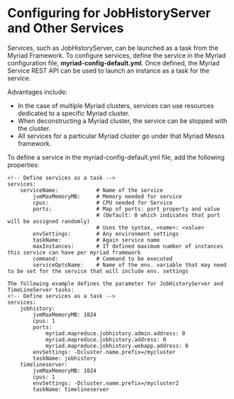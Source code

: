 # Configuring for JobHistoryServer and Other Services #

Services, such as JobHistoryServer, can be launched as a task from the Myriad Framework. To configure services, define the service in the Myriad configuration file, **myriad-config-default.yml**. Once defined, the Myriad Service REST API can be used to launch an instance as a task for the service.

Advantages include:

* In the case of multiple Myriad clusters, services can use resources dedicated to a specific Myriad cluster.
* When deconstructing a Myriad cluster, the service can be stopped with the cluster.
* All services for a particular Myriad cluster go under that Myriad Mesos framework.

To define a service in the myriad-config-default.yml file, add the following properties:

```
<!-- Define services as a task -->
services:
    serviceName:            # Name of the service
        jvmMaxMemoryMB:     # Memory needed for service
        cpus:               # CPU needed for Service
        ports:              # Map of ports: port property and value
                            # (Default: 0 which indicates that port will be assigned randomly)
                            # Uses the syntax, <name>: <value>
        envSettings:        # Any environment settings
        taskName:           # Again service name
        maxInstances:       # If defined maximum number of instances this service can have per myriad framework
        command:            # Command to be executed
        serviceOptsName:    # Name of the env. variable that may need to be set for the service that will include env. settings
 
The following example defines the parameter for JobHistoryServer and TimeLineServer tasks:
<!-- Define services as a task -->
services:
    jobhistory:
        jvmMaxMemoryMB: 1024
        cpus: 1
        ports:
            myriad.mapreduce.jobhistory.admin.address: 0
            myriad.mapreduce.jobhistory.address: 0
            myriad.mapreduce.jobhistory.webapp.address: 0
        envSettings: -Dcluster.name.prefix=/mycluster
        taskName: jobhistory
    timelineserver:
        jvmMaxMemoryMB: 1024
        cpus: 1
        envSettings: -Dcluster.name.prefix=/mycluster2
        taskName: timelineserver

```